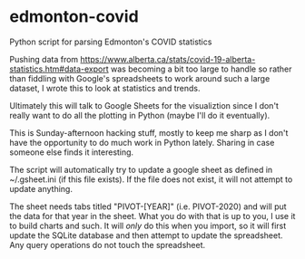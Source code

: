 # edmonton-covid
Python script for parsing Edmonton's COVID statistics

Pushing data from
https://www.alberta.ca/stats/covid-19-alberta-statistics.htm#data-export
was becoming a bit too large to handle so rather than fiddling with
Google's spreadsheets to work around such a large dataset, I wrote this to
look at statistics and trends.

Ultimately this will talk to Google Sheets for the visualiztion since I
don't really want to do all the plotting in Python (maybe I'll do it
eventually).

This is Sunday-afternoon hacking stuff, mostly to keep me sharp as I don't
have the opportunity to do much work in Python lately.  Sharing in case
someone else finds it interesting.

The script will automatically try to update a google sheet as defined in
~/.gsheet.ini (if this file exists).  If the file does not exist, it will
not attempt to update anything.

The sheet needs tabs titled "PIVOT-[YEAR]" (i.e. PIVOT-2020) and will put
the data for that year in the sheet.  What you do with that is up to you, I
use it to build charts and such.  It will _only_ do this when you import,
so it will first update the SQLite database and then attempt to update the
spreadsheet.  Any query operations do not touch the spreadsheet.
